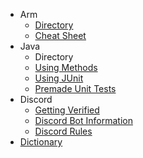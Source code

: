* Arm
  * [Directory](/arm/arm-assembly.md)
  * [Cheat Sheet](/arm/resources/cheat-sheet.md)
* Java
  * Directory
  * [Using Methods](/java/using-methods.md)
  * [Using JUnit](/java/unit-tests/using-junit.md)
  * [Premade Unit Tests](/java/unit-tests/assignments/premade.md)
* Discord
	* [Getting Verified](/discord/getting-verified.md)
	* [Discord Bot Information](/discord/bot.md)
	* [Discord Rules](/discord/rules.md)
* [Dictionary](/dictionary.md)